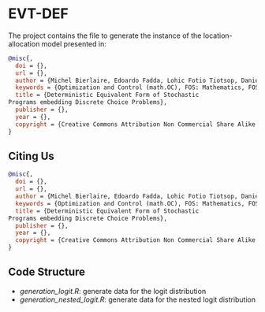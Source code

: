 # EVT-DEF
The project contains the file to generate the instance of the location-allocation model presented in:
```Bibtex
@misc{,
  doi = {},
  url = {},
  author = {Michel Bierlaire, Edoardo Fadda, Lohic Fotio Tiotsop, Daniele Manerba},
  keywords = {Optimization and Control (math.OC), FOS: Mathematics, FOS: Mathematics},
  title = {Deterministic Equivalent Form of Stochastic
Programs embedding Discrete Choice Problems},
  publisher = {},
  year = {},
  copyright = {Creative Commons Attribution Non Commercial Share Alike 4.0 International}
}
```

## Citing Us
```Bibtex
@misc{,
  doi = {},
  url = {},
  author = {Michel Bierlaire, Edoardo Fadda, Lohic Fotio Tiotsop, Daniele Manerba},
  keywords = {Optimization and Control (math.OC), FOS: Mathematics, FOS: Mathematics},
  title = {Deterministic Equivalent Form of Stochastic
Programs embedding Discrete Choice Problems},
  publisher = {},
  year = {},
  copyright = {Creative Commons Attribution Non Commercial Share Alike 4.0 International}
}
```

## Code Structure

- *generation_logit.R*: generate data for the logit distribution
- *generation_nested_logit.R*: generate data for the nested logit distribution
